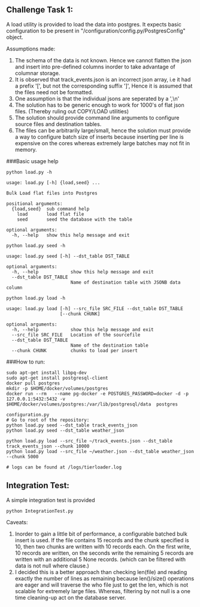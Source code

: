 Challenge Task 1:
----------------

A load utility is provided to load the data into postgres. It expects basic configuration to be present in "/configuration/config.py/PostgresConfig" object.

Assumptions made:
1. The schema of the data is not known. Hence we cannot flatten the json and insert into pre-defined columns inorder to take advantage of columnar storage.
2. It is observed that track_events.json is an incorrect json array, i.e it had a prefix '[', but not the corresponding suffix ']', Hence it is assumed that the files need not be formatted.
3. One assumption is that the individual jsons are seperated by a ',\n'
4. The solution has to be generic enough to work for 1000's of flat json files. (Thereby ruling out COPY/LOAD utilities)
5. The solution should provide command line arguments to configure source files and destination tables.
6. The files can be arbitrarily large/small, hence the solution must provide a way to configure batch size of inserts because inserting per line is expensive on the cores whereas extremely large batches may not fit in memory.  

###Basic usage help
```buildoutcfg
python load.py -h

usage: load.py [-h] {load,seed} ...

Bulk Load flat files into Postgres

positional arguments:
  {load,seed}  sub command help
    load       load flat file
    seed       seed the database with the table

optional arguments:
  -h, --help   show this help message and exit

```
```buildoutcfg
python load.py seed -h

usage: load.py seed [-h] --dst_table DST_TABLE

optional arguments:
  -h, --help            show this help message and exit
  --dst_table DST_TABLE
                        Name of destination table with JSONB data column

```

```buildoutcfg
python load.py load -h

usage: load.py load [-h] --src_file SRC_FILE --dst_table DST_TABLE
                    [--chunk CHUNK]

optional arguments:
  -h, --help            show this help message and exit
  --src_file SRC_FILE   Location of the sourcefile
  --dst_table DST_TABLE
                        Name of the destination table
  --chunk CHUNK         chunks to load per insert

```

###How to run:
```buildoutcfg
sudo apt-get install libpq-dev
sudo apt-get install postgresql-client
docker pull postgres
mkdir -p $HOME/docker/volumes/postgres
docker run --rm   --name pg-docker -e POSTGRES_PASSWORD=docker -d -p 127.0.0.1:5432:5432 -v $HOME/docker/volumes/postgres:/var/lib/postgresql/data  postgres

configuration.py
# Go to root of the repository:
python load.py seed --dst_table track_events_json
python load.py seed --dst_table weather_json

python load.py load --src_file ~/track_events.json --dst_table track_events_json --chunk 10000
python load.py load --src_file ~/weather.json --dst_table weather_json --chunk 5000

# logs can be found at /logs/tierloader.log

```
## Integration Test:
A simple integration test is provided
```buildoutcfg
python IntegrationTest.py

```
Caveats:
1. Inorder to gain a little bit of performance, a configurable batched bulk insert is used. If the file contains 15 records and the chunk specified is 10,
then two chunks are written with 10 records each. On the first write, 10 records are written, on the seconds write the remaining 5 records are written with
an additional 5 None records. (which can be filtered with data is not null where clause.)
2. I decided this is a better approach than checking len(file) and reading exactly the number of lines as remaining because len()/size() operations are eager
and will traverse the who file just to get the len, which is not scalable for extremely large files. Whereas, filtering by not null is a one time cleaning-up act
on the database server. 


